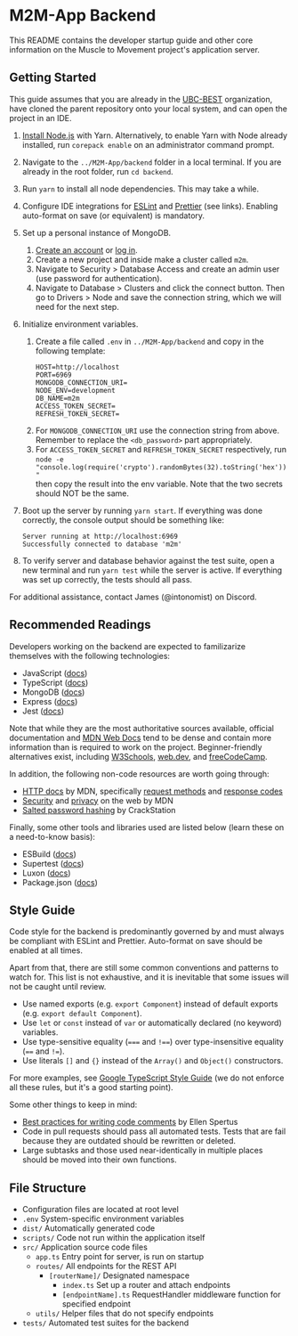 # M2M-App Backend
This README contains the developer startup guide and other core information on the Muscle to Movement project's application server.

## Getting Started
This guide assumes that you are already in the [UBC-BEST](https://github.com/UBC-BEST) organization, have cloned the parent repository onto your local system, and can open the project in an IDE.

1. [Install Node.js](https://nodejs.org/en/download) with Yarn. Alternatively, to enable Yarn with Node already installed, run `corepack enable` on an administrator command prompt.
2. Navigate to the `../M2M-App/backend` folder in a local terminal. If you are already in the root folder, run `cd backend`.
3. Run `yarn` to install all node dependencies. This may take a while.
4. Configure IDE integrations for [ESLint](https://eslint.org/docs/latest/use/integrations) and [Prettier](https://prettier.io/docs/editors) (see links). Enabling auto-format on save (or equivalent) is mandatory.
5. Set up a personal instance of MongoDB.
   1. [Create an account](https://account.mongodb.com/account/register) or [log in](https://account.mongodb.com/account/login).
   2. Create a new project and inside make a cluster called `m2m`.
   3. Navigate to Security > Database Access and create an admin user (use password for authentication).
   4. Navigate to Database > Clusters and click the connect button. Then go to Drivers > Node and save the connection string, which we will need for the next step.
6. Initialize environment variables.
   1. Create a file called `.env` in `../M2M-App/backend` and copy in the following template:
      ```
      HOST=http://localhost
      PORT=6969
      MONGODB_CONNECTION_URI=
      NODE_ENV=development
      DB_NAME=m2m
      ACCESS_TOKEN_SECRET=
      REFRESH_TOKEN_SECRET=
      ```
   2. For `MONGODB_CONNECTION_URI` use the connection string from above. Remember to replace the `<db_password>` part appropriately.
   3. For `ACCESS_TOKEN_SECRET` and `REFRESH_TOKEN_SECRET` respectively, run\
      `node -e "console.log(require('crypto').randomBytes(32).toString('hex'))"`\
      then copy the result into the env variable. Note that the two secrets should NOT be the same.
7. Boot up the server by running `yarn start`. If everything was done correctly, the console output should be something like:
   
   ```
   Server running at http://localhost:6969
   Successfully connected to database 'm2m'
   ```
8. To verify server and database behavior against the test suite, open a new terminal and run `yarn test` while the server is active. If everything was set up correctly, the tests should all pass.

For additional assistance, contact James (@intonomist) on Discord.

## Recommended Readings
Developers working on the backend are expected to familizarize themselves with the following technologies:
* JavaScript ([docs](https://developer.mozilla.org/en-US/docs/Web/JavaScript/Guide/Introduction))
* TypeScript ([docs](https://www.typescriptlang.org/docs/))
* MongoDB ([docs](https://www.mongodb.com/docs/manual/crud/))
* Express ([docs](https://expressjs.com/en/4x/api.html))
* Jest ([docs](https://jestjs.io/docs/using-matchers))

Note that while they are the most authoritative sources available, official documentation and [MDN Web Docs](https://developer.mozilla.org/en-US/) tend to be dense and contain more information than is required to work on the project.
Beginner-friendly alternatives exist, including [W3Schools](https://www.w3schools.com/), [web.dev](https://web.dev/), and [freeCodeCamp](https://www.freecodecamp.org/).

In addition, the following non-code resources are worth going through:
* [HTTP docs](https://developer.mozilla.org/en-US/docs/Web/HTTP/Guides/Overview) by MDN, specifically [request methods](https://developer.mozilla.org/en-US/docs/Web/HTTP/Reference/Methods) and [response codes](https://developer.mozilla.org/en-US/docs/Web/HTTP/Reference/Status)
* [Security](https://developer.mozilla.org/en-US/docs/Web/Security) and [privacy](https://developer.mozilla.org/en-US/docs/Web/Privacy) on the web by MDN
* [Salted password hashing](https://crackstation.net/hashing-security.htm) by CrackStation

Finally, some other tools and libraries used are listed below (learn these on a need-to-know basis):
* ESBuild ([docs](https://esbuild.github.io/api/))
* Supertest ([docs](https://github.com/ladjs/supertest/blob/master/README.md))
* Luxon ([docs](https://moment.github.io/luxon/api-docs/index.html))
* Package.json ([docs](https://docs.npmjs.com/cli/configuring-npm/package-json))

## Style Guide
Code style for the backend is predominantly governed by and must always be compliant with ESLint and Prettier. Auto-format on save should be enabled at all times.

Apart from that, there are still some common conventions and patterns to watch for. This list is not exhaustive, and it is inevitable that some issues will not be caught until review.
* Use named exports (e.g. `export Component`) instead of default exports (e.g. `export default Component`).
* Use `let` or `const` instead of `var` or automatically declared (no keyword) variables.
* Use type-sensitive equality (`===` and `!==`) over type-insensitive equality (`==` and `!=`).
* Use literals `[]` and `{}` instead of the `Array()` and `Object()` constructors.

For more examples, see [Google TypeScript Style Guide](https://google.github.io/styleguide/tsguide.html) (we do not enforce all these rules, but it's a good starting point).

Some other things to keep in mind:
* [Best practices for writing code comments](https://stackoverflow.blog/2021/12/23/best-practices-for-writing-code-comments/) by Ellen Spertus
* Code in pull requests should pass all automated tests. Tests that are fail because they are outdated should be rewritten or deleted.
* Large subtasks and those used near-identically in multiple places should be moved into their own functions.

## File Structure
* Configuration files are located at root level
* `.env` System-specific environment variables
* `dist/` Automatically generated code
* `scripts/` Code not run within the application itself
* `src/` Application source code files
  * `app.ts` Entry point for server, is run on startup
  * `routes/` All endpoints for the REST API
    * `[routerName]/` Designated namespace
      * `index.ts` Set up a router and attach endpoints
      * `[endpointName].ts` RequestHandler middleware function for specified endpoint
  * `utils/` Helper files that do not specify endpoints
* `tests/` Automated test suites for the backend
